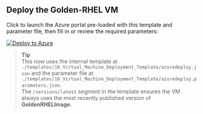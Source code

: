 ## Deploy the Golden-RHEL VM

Click to launch the Azure portal pre-loaded with this template and parameter file, then fill in or review the required parameters:

[![Deploy to Azure](https://aka.ms/deploytoazurebutton)](https://portal.azure.com/#create/Microsoft.Template/uri/https%3A%2F%2Fdev.azure.com%2Forgname%2Fprojectname%2F_apis%2Fgit%2Frepositories%2Freponame%2Fitems%3FscopePath%3D%2freponame%2fazuredeploy.json%26api-version%3D6.0)

> **Tip**  
> This now uses the internal template at `./templates/10_Virtual_Machine_Deployment_Template/azuredeploy.json` and the parameter file at `./templates/10_Virtual_Machine_Deployment_Template/azuredeploy.parameters.json`.  
> The `/versions/latest` segment in the template ensures the VM always uses the most recently published version of **GoldenRHELImage**.
